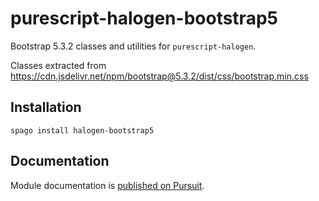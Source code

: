 # purescript-halogen-bootstrap5

Bootstrap 5.3.2 classes and utilities for `purescript-halogen`.

Classes extracted from https://cdn.jsdelivr.net/npm/bootstrap@5.3.2/dist/css/bootstrap.min.css

## Installation

```
spago install halogen-bootstrap5
```

## Documentation

Module documentation is [published on Pursuit](http://pursuit.purescript.org/packages/purescript-halogen-bootstrap5).
